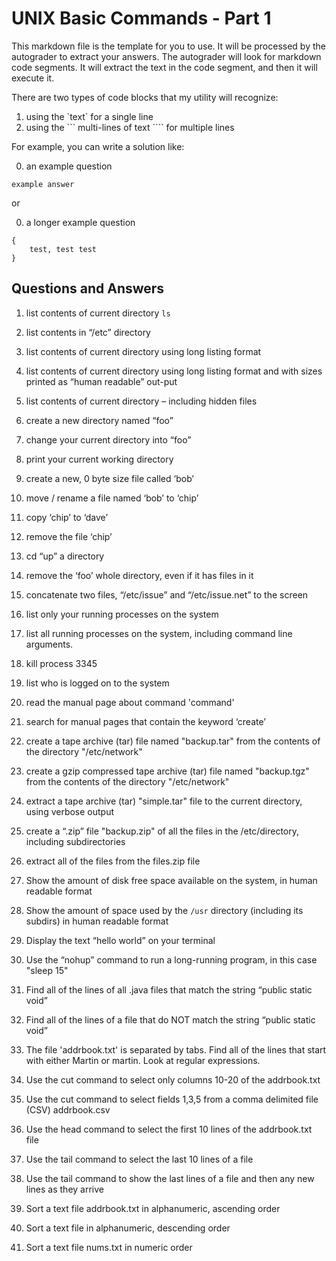 # UNIX Basic Commands - Part 1
This markdown file is the template for you to use.  It will be processed by the
autograder to extract your answers.  The autograder will look for markdown code segments.
It will extract the text in the code segment, and then it will execute it.

There are two types of code blocks that my utility will recognize:
1. using the \`text\` for a single line
2. using the \`\`\` multi-lines of text \`\`\`` for multiple lines


For example, you can write a solution like:

0. an example question 

`example answer`

or 

0. a longer example question
```
{
    test, test test
}
```

## Questions and Answers

1.	list contents of current directory
`ls`
2.	list contents in “/etc” directory

3.	list contents of current directory using long listing format

4.	list contents of current directory using long listing format and with sizes printed as “human readable” out-put

5.	list contents of current directory – including hidden files 

6.	create a new directory named “foo”

7.	change your current directory into “foo”

8.	print your current working directory

9.	create a new, 0 byte size file called ‘bob’

10.	move / rename a file named ‘bob’ to ‘chip’

11.	copy  ‘chip’ to ‘dave’

12.	remove the file ‘chip’

13.	cd “up” a directory

14.	remove the ‘foo’ whole directory, even if it has files in it

15.	concatenate two files, “/etc/issue” and “/etc/issue.net” to the screen

16.	list only your running processes on the system

17.	list all running processes on the system, including command line arguments.

18.	kill process 3345

19.	list who is logged on to the system

20.	read the manual page about command 'command'

21.	search for manual pages that contain the keyword ‘create’

22.	create a tape archive (tar) file named "backup.tar" from the contents of the directory "/etc/network"

23.	create a gzip compressed tape archive (tar) file named "backup.tgz" from the contents of the directory "/etc/network"

24.	extract a tape archive (tar) "simple.tar" file to the current directory, using verbose output

25.	create a “.zip” file "backup.zip" of all the files in the /etc/directory, including subdirectories

26.	extract all of the files from the files.zip file

27.	Show the amount of disk free space available on the system, in human readable format

28.	Show the amount of space used by the `/usr` directory (including its subdirs) in human readable format

29.	Display the text “hello world” on your terminal

30.	Use the “nohup” command to run a long-running program, in this case "sleep 15"

31.	Find all of the lines of all .java files that match the string “public static void”

32.	Find all of the lines of a file that do NOT match the string “public static void”

33.	The file 'addrbook.txt' is separated by tabs.  Find all of the lines that start with either Martin or martin.  Look at regular expressions.

34.	Use the cut command to select only columns 10-20 of the addrbook.txt

35.	Use the cut command to select fields 1,3,5 from a comma delimited file (CSV) addrbook.csv

36.	Use the head command to select the first 10 lines of the addrbook.txt file

37.	Use the tail command to select the last 10 lines of a file

38.	Use the tail command to show the last lines of a file and then any new lines as they arrive

39.	Sort a text file addrbook.txt in alphanumeric, ascending order

40.	Sort a text file in alphanumeric, descending order

41.	Sort a text file nums.txt in numeric order
